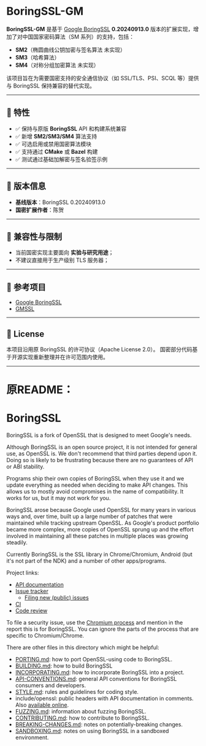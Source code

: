 
# BoringSSL-GM

**BoringSSL-GM** 是基于 [Google BoringSSL](https://github.com/google/boringssl) **0.20240913.0** 版本的扩展实现，增加了对中国国家密码算法（SM 系列）的支持，包括：

* **SM2**（椭圆曲线公钥加密与签名算法 未实现）
* **SM3**（哈希算法）
* **SM4**（对称分组加密算法 未实现）

该项目旨在为需要国密支持的安全通信协议（如 SSL/TLS、PSI、SCQL 等）提供与 BoringSSL 保持兼容的替代实现。

---

## 🔧 特性

* ✅ 保持与原版 **BoringSSL** API 和构建系统兼容
* ✅ 新增 **SM2/SM3/SM4** 算法支持
* ✅ 可选启用或禁用国密算法模块
* ✅ 支持通过 **CMake** 或 **Bazel** 构建
* ✅ 测试通过基础加解密与签名验签示例

---


## 📜 版本信息

* **基线版本**：BoringSSL 0.20240913.0
* **国密扩展作者**：陈贺

---

## 🧩 兼容性与限制

* 当前国密实现主要面向 **实验与研究用途**；
* 不建议直接用于生产级别 TLS 服务器；

---

## 🧠 参考项目

* [Google BoringSSL](https://github.com/google/boringssl)
* [GMSSL](https://github.com/guanzhi/GmSSL)

---

## 📄 License

本项目沿用原 BoringSSL 的许可协议（Apache License 2.0）。
国密部分代码基于开源实现重新整理并在许可范围内使用。

---
# 原README：

# BoringSSL

BoringSSL is a fork of OpenSSL that is designed to meet Google's needs.

Although BoringSSL is an open source project, it is not intended for general
use, as OpenSSL is. We don't recommend that third parties depend upon it. Doing
so is likely to be frustrating because there are no guarantees of API or ABI
stability.

Programs ship their own copies of BoringSSL when they use it and we update
everything as needed when deciding to make API changes. This allows us to
mostly avoid compromises in the name of compatibility. It works for us, but it
may not work for you.

BoringSSL arose because Google used OpenSSL for many years in various ways and,
over time, built up a large number of patches that were maintained while
tracking upstream OpenSSL. As Google's product portfolio became more complex,
more copies of OpenSSL sprung up and the effort involved in maintaining all
these patches in multiple places was growing steadily.

Currently BoringSSL is the SSL library in Chrome/Chromium, Android (but it's
not part of the NDK) and a number of other apps/programs.

Project links:

  * [API documentation](https://commondatastorage.googleapis.com/chromium-boringssl-docs/headers.html)
  * [Issue tracker](https://crbug.com/boringssl)
    * [Filing new (public) issues](https://crbug.com/boringssl/new)
  * [CI](https://ci.chromium.org/p/boringssl/g/main/console)
  * [Code review](https://boringssl-review.googlesource.com)

To file a security issue, use the [Chromium process](https://www.chromium.org/Home/chromium-security/reporting-security-bugs/) and mention in the report this is for BoringSSL. You can ignore the parts of the process that are specific to Chromium/Chrome.

There are other files in this directory which might be helpful:

  * [PORTING.md](./PORTING.md): how to port OpenSSL-using code to BoringSSL.
  * [BUILDING.md](./BUILDING.md): how to build BoringSSL
  * [INCORPORATING.md](./INCORPORATING.md): how to incorporate BoringSSL into a project.
  * [API-CONVENTIONS.md](./API-CONVENTIONS.md): general API conventions for BoringSSL consumers and developers.
  * [STYLE.md](./STYLE.md): rules and guidelines for coding style.
  * include/openssl: public headers with API documentation in comments. Also [available online](https://commondatastorage.googleapis.com/chromium-boringssl-docs/headers.html).
  * [FUZZING.md](./FUZZING.md): information about fuzzing BoringSSL.
  * [CONTRIBUTING.md](./CONTRIBUTING.md): how to contribute to BoringSSL.
  * [BREAKING-CHANGES.md](./BREAKING-CHANGES.md): notes on potentially-breaking changes.
  * [SANDBOXING.md](./SANDBOXING.md): notes on using BoringSSL in a sandboxed environment.
